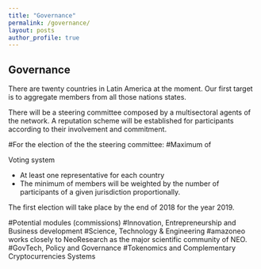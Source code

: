 ```yaml
---
title: "Governance"
permalink: /governance/
layout: posts
author_profile: true
---
```

## Governance

There are twenty countries in Latin America at the moment. Our first target is to aggregate members from all those nations states.

There will be a steering committee composed by a multisectoral agents of the network. A reputation scheme will be established for participants according to their involvement and commitment.

#For the election of the the steering committee:
#Maximum of

Voting system
- At least one representative for each country
- The minimum of members will be weighted by the number of participants of a given jurisdiction proportionally.  

The first election will take place by the end of 2018 for the year 2019.


#Potential modules (commissions)
#Innovation, Entrepreneurship and Business development
#Science, Technology & Engineering
#amazoneo works closely to NeoResearch as the major scientific community of NEO.
#GovTech, Policy and Governance
#Tokenomics and Complementary Cryptocurrencies Systems

